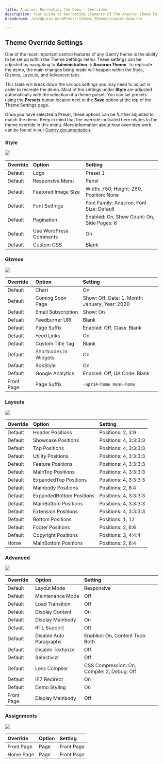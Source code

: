 ```yaml
---
title: Anacron: Recreating the Demo - Overrides
description: Your Guide to Recreating Elements of the Anacron Theme for WordPress
breadcrumb: /wordpress:WordPress/!themes:Themes/anacron:Anacron

---
```


Theme Override Settings
-----

One of the most important central features of any Gantry theme is the ability to be set up within the Theme Settings menu. These settings can be adjusted by navigating to **Administration -> Anacron Theme**. To replicate the demo, the main changes being made will happen within the Style, Gizmos, Layouts, and Advanced tabs.

This table will break down the various settings you may need to adjust in order to recreate the demo. Most of the settings under **Style** are adjusted automatically with the selection of a theme preset. You can set presets using the **Presets** button located next to the **Save** option at the top of the Theme Settings page.

Once you have selected a Preset, these options can be further adjusted to match the demo. Keep in mind that the override indicated here relates to the theme override in this menu. More information about how overrides work can be found in our [Gantry documentation][override].

### Style

![][style]

| Override | Option                 | Setting                                    |  
| :------- | :--------------------- | :----------------------------------------- |  
| Default  | Logo                   | Preset 1                                   |  
| Default  | Responsive Menu        | Panel                                      |  
| Default  | Featured Image Size    | Width: 750, Height: 280, Position: None    |  
| Default  | Font Settings          | Font Family: Anacron, Font Size: Default   |  
| Default  | Pagination             | Enabled: On, Show Count: On, Side Pages: 8 |  
| Default  | Use WordPress Comments | On                                         |  
| Default  | Custom CSS             | Blank                                      |  

### Gizmos

![][gizmos]

| Override   | Option                | Setting                                        |  
| :--------- | :-------------------- | :--------------------------------------------- |  
| Default    | Chart                 | On                                             |  
| Default    | Coming Soon Page      | Show: Off, Date: 1, Month: January, Year: 2020 |  
| Default    | Email Subscription    | Show: On                                       |  
| Defualt    | Feedburner URI        | Blank                                          |  
| Default    | Page Suffix           | Enabled: Off, Class: Blank                     |  
| Default    | Feed Links            | On                                             |  
| Default    | Custom Title Tag      | Blank                                          |  
| Default    | Shortcodes in Widgets | On                                             |  
| Default    | RokStyle              | On                                             |  
| Default    | Google Analytics      | Enabled: Off, UA Code: Blank                   |  
| Front Page | Page Suffix           | `-apr14-home menu-home`                        |

### Layouts

![][layouts]

| Override | Option                   | Setting               |  
| :------- | :----------------------- | :-------------------- |  
| Default  | Header Positions         | Positions: 2, 3:9     |  
| Default  | Showcase Positions       | Positions: 4, 3:3:3:3 |  
| Default  | Top Positions            | Positions: 4, 3:3:3:3 |  
| Default  | Utility Positions        | Positions: 4, 3:3:3:3 |  
| Default  | Feature Positions        | Positions: 4, 3:3:3:3 |  
| Default  | MainTop Positions        | Positions: 4, 3:3:3:3 |  
| Default  | ExpandedTop Positions    | Positions: 4, 3:3:3:3 |  
| Default  | Mainbody Positions       | Positions: 2, 8:4     |  
| Default  | ExpandedBottom Positions | Positions: 4, 3:3:3:3 |  
| Default  | MainBottom Positions     | Positions: 4, 3:3:3:3 |  
| Default  | Extension Positions      | Positions: 4, 3:3:3:3 |  
| Default  | Bottom Positions         | Positions: 1, 12      |  
| Default  | Footer Positions         | Positions: 2, 6:6     |  
| Default  | Copyright Positions      | Positions: 3, 4:4:4   |  
| Home     | MainBottom Positions     | Positions: 2, 8:4     |  

### Advanced

![][advanced]

| Override   | Option                  | Setting                                     |  
| :--------- | :---------------------- | :------------------------------------------ |  
| Default    | Layout Mode             | Responsive                                  |  
| Default    | Maintenance Mode        | Off                                         |  
| Default    | Load Transition         | Off                                         |  
| Default    | Display Content         | On                                          |  
| Default    | Display Mainbody        | On                                          |  
| Default    | RTL Support             | Off                                         |  
| Default    | Disable Auto Paragraphs | Enabled: On, Content Type: Both             |  
| Default    | Disable Texturize       | Off                                         |  
| Default    | Selectivizr             | Off                                         |  
| Default    | Less Compiler           | CSS Compression: On, Compile: 2, Debug: Off |  
| Default    | IE7 Redirect            | On                                          |  
| Default    | Demo Styling            | On                                          |  
| Front Page | Display Mainbody        | Off                                         |  

### Assignments

![][assignments]

| Override   | Option | Setting    |  
| :--------- | :----- | :--------- |  
| Front Page | Page   | Front Page |  
| Home Page  | Page   | Front Page |

[demo]: assets/anacron2.jpeg
[menu]: ../../start/menu.md
[override]: http://gantry-framework.org/documentation/wordpress/configure/
[advanced]: assets/advanced.jpeg
[layouts]: assets/layouts.jpeg
[gizmos]: assets/gizmos.jpeg
[assignments]: assets/assignments.jpeg
[style]: assets/style.jpeg
